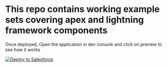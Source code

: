 # This repo contains working example sets covering apex and lightning framework components

Once deployed, Open the application in dev console and click on preview to see how it works

<a href="https://githubsfdeploy.herokuapp.com?owner=dineshdk&repo=sfdcpanda&ref=master">
  <img alt="Deploy to Salesforce"
       src="https://raw.githubusercontent.com/afawcett/githubsfdeploy/master/deploy.png">
</a>
